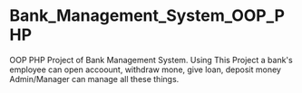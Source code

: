 # Bank_Management_System_OOP_PHP
OOP PHP Project of Bank Management System.
Using This Project a bank's employee can open accoount, withdraw mone, give loan, deposit money
Admin/Manager can manage all these things.
